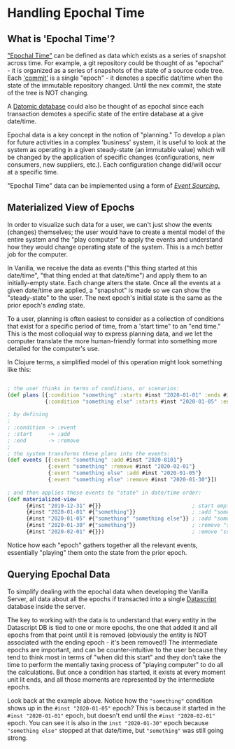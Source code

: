 # Handling Epochal Time


## What is 'Epochal Time'?

["Epochal Time"](https://www.dictionary.com/browse/epoch) can be defined as data which exists as a series
of snapshot across time. For example, a git repository could be thought of as "epochal" - it is organized as a
series of snapshots of the state of
a source code tree. Each ['commit'](https://www.atlassian.com/git/tutorials/saving-changes/git-commit) is a single
"epoch" - it denotes a specific dat/time when the state
of the immutable repository changed. Until the nex commit, the state of the tree is NOT changing.

A [Datomic database](https://docs.datomic.com/cloud/whatis/data-model.html#time-model)
could also be thought of as epochal since each  
transaction demotes a specific state of the entire database at a give date/time.

Epochal data is a key concept in the notion of "planning." To develop a plan for future activities in a
complex 'business' system, it is useful to look at the system as operating in a given steady-state
(an immutable value) which will be changed by the application of specific changes (configurations, new consumers,
new suppliers, etc.). Each configuration change did/will occur at a specific time.

"Epochal Time" data can be implemented using a form of [_Event Sourcing_.](https://dev.to/barryosull/event-sourcing-what-it-is-and-why-its-awesome)



## Materialized View of Epochs

In order to visualize such data for a user, we can't just show the events (changes) themselves; the user would
have to create a mental model of the entire system and the "play computer" to apply the events and understand
how they would change operating state of the system. This is a mch better job for the computer.

In Vanilla, we receive the data as events ("this thing started at this date/time", "that thing ended at that
date/time") and apply them to an initially-empty state. Each change alters the state. Once all the events at a
given date/time are applied, a "snapshot" is made so we can show the "steady-state" to the user.
The next epoch's initial state is the same as the prior epoch's _ending_ state.

To a user, planning is often easiest to consider as a collection of conditions that exist for a specific period
of time, from a 'start time" to an "end time." This is the most colloquial way to express planning data, and we
let the computer translate the more human-friendly format into something more detailed for the computer's use.

In Clojure terms, a simplified model of this operation might look something like this:

``` clojure

; the user thinks in terms of conditions, or scenarios:
(def plans [{:condition "something" :starts #inst "2020-01-01" :ends #inst "2020-02-01"}
            {:condition "something else" :starts #inst "2020-01-05" :ends #inst "2020-01-30"}])
             
; by defining
;       
; :condition -> :event                   
; :start     -> :add
; :end       -> :remove
;
; the system transforms these plans into the events: 
(def events [{:event "something" :add #inst "2020-0101"}
             {:event "something" :remove #inst "2020-02-01"}
             {:event "something else" :add #inst "2020-01-05"}
             {:event "something else" :remove #inst "2020-01-30"}])
             
; and then applies these events to "state" in date/time order:
(def materialized-view
      {#inst "2019-12-31" #{}}                             ; start empty                               
      {#inst "2020-01-01" #{"something"}}                  ; :add "something"
      {#inst "2020-01-05" #{"something" "something else"}} ; :add "something else"
      {#inst "2020-01-30" #{"something"}}                  ; :remove "something else"
      {#inst "2020-02-01" #{}})                            ; :emove "something
```

Notice how each "epoch" gathers together all the relevant events, essentially "playing" them onto the state from the
prior epoch.



## Querying Epochal Data

To simplify dealing with the epochal data when developing the Vanilla Server, all data about all the epochs
if transacted into a single [Datascript](https://github.com/tonsky/datascript) database inside the server.

The key to working with the data is to understand that every entity in the Datascript DB is tied to one or more epochs,
the one that added it and all epochs from that point until it is removed (obviously the entity is NOT associated
with the ending epoch - it's been removed!) The intermediate epochs are important, and can be counter-intuitive to the user
because they tend to think most in terms of "when did this start" and they don't take the time to perform the
mentally taxing process of "playing computer" to do all the calculations. But once a condition has started, it exists
at every moment unit lit ends, and all those moments are represented by the intermediate epochs.

Look back at the example above. Notice how the `"something"` condition shows up in the `#inst "2020-01-05"` epoch? This is
because it started in the `#inst "2020-01-01"` epoch, but doesn't end until the `#inst "2020-02-01"` epoch. You can see it
is also in the `inst "2020-01-30"` epoch because `"something else"` stopped at that date/time, but `"something"` was
still going strong.

